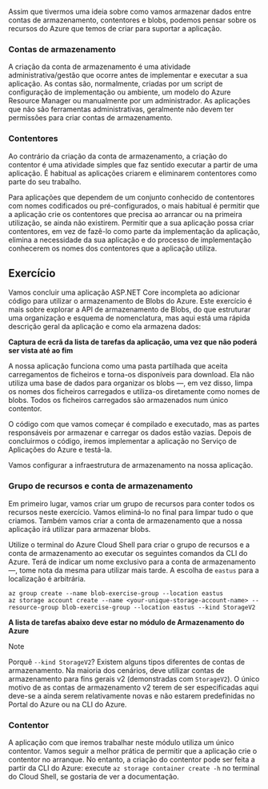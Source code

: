 Assim que tivermos uma ideia sobre como vamos armazenar dados entre contas de armazenamento, contentores e blobs, podemos pensar sobre os recursos do Azure que temos de criar para suportar a aplicação.

### <a name="storage-accounts"></a>Contas de armazenamento

A criação da conta de armazenamento é uma atividade administrativa/gestão que ocorre antes de implementar e executar a sua aplicação. As contas são, normalmente, criadas por um script de configuração de implementação ou ambiente, um modelo do Azure Resource Manager ou manualmente por um administrador. As aplicações que não são ferramentas administrativas, geralmente não devem ter permissões para criar contas de armazenamento.

### <a name="containers"></a>Contentores

Ao contrário da criação da conta de armazenamento, a criação do contentor é uma atividade simples que faz sentido executar a partir de uma aplicação. É habitual as aplicações criarem e eliminarem contentores como parte do seu trabalho.

Para aplicações que dependem de um conjunto conhecido de contentores com nomes codificados ou pré-configurados, o mais habitual é permitir que a aplicação crie os contentores que precisa ao arrancar ou na primeira utilização, se ainda não existirem. Permitir que a sua aplicação possa criar contentores, em vez de fazê-lo como parte da implementação da aplicação, elimina a necessidade da sua aplicação e do processo de implementação conhecerem os nomes dos contentores que a aplicação utiliza.

## <a name="exercise"></a>Exercício

Vamos concluir uma aplicação ASP.NET Core incompleta ao adicionar código para utilizar o armazenamento de Blobs do Azure. Este exercício é mais sobre explorar a API de armazenamento de Blobs, do que estruturar uma organização e esquema de nomenclatura, mas aqui está uma rápida descrição geral da aplicação e como ela armazena dados:

**Captura de ecrã da lista de tarefas da aplicação, uma vez que não poderá ser vista até ao fim**

A nossa aplicação funciona como uma pasta partilhada que aceita carregamentos de ficheiros e torna-os disponíveis para download. Ela não utiliza uma base de dados para organizar os blobs &mdash;, em vez disso, limpa os nomes dos ficheiros carregados e utiliza-os diretamente como nomes de blobs. Todos os ficheiros carregados são armazenados num único contentor.

O código com que vamos começar é compilado e executado, mas as partes responsáveis por armazenar e carregar os dados estão vazias. Depois de concluirmos o código, iremos implementar a aplicação no Serviço de Aplicações do Azure e testá-la.

Vamos configurar a infraestrutura de armazenamento na nossa aplicação.

### <a name="resource-group-and-storage-account"></a>Grupo de recursos e conta de armazenamento
Em primeiro lugar, vamos criar um grupo de recursos para conter todos os recursos neste exercício. Vamos eliminá-lo no final para limpar tudo o que criamos. Também vamos criar a conta de armazenamento que a nossa aplicação irá utilizar para armazenar blobs.

Utilize o terminal do Azure Cloud Shell para criar o grupo de recursos e a conta de armazenamento ao executar os seguintes comandos da CLI do Azure. Terá de indicar um nome exclusivo para a conta de armazenamento &mdash;, tome nota da mesma para utilizar mais tarde. A escolha de `eastus` para a localização é arbitrária.

```console
az group create --name blob-exercise-group --location eastus
az storage account create --name <your-unique-storage-account-name> --resource-group blob-exercise-group --location eastus --kind StorageV2
```

**A lista de tarefas abaixo deve estar no módulo de Armazenamento do Azure**

> [!NOTE]
> Porquê `--kind StorageV2`? Existem alguns tipos diferentes de contas de armazenamento. Na maioria dos cenários, deve utilizar contas de armazenamento para fins gerais v2 (demonstradas com `StorageV2`). O único motivo de as contas de armazenamento v2 terem de ser especificadas aqui deve-se a ainda serem relativamente novas e não estarem predefinidas no Portal do Azure ou na CLI do Azure.

### <a name="container"></a>Contentor
A aplicação com que iremos trabalhar neste módulo utiliza um único contentor. Vamos seguir a melhor prática de permitir que a aplicação crie o contentor no arranque. No entanto, a criação do contentor pode ser feita a partir da CLI do Azure: execute `az storage container create -h` no terminal do Cloud Shell, se gostaria de ver a documentação.